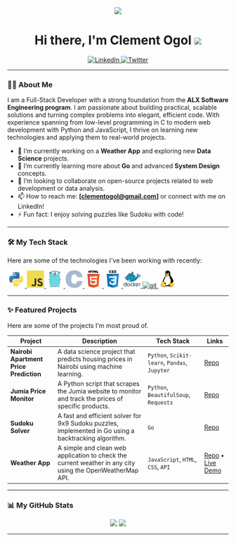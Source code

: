 <!-- 
Hello! You've found the code for my GitHub profile.
Feel free to use this as inspiration for your own.
-->

<!-- Header Section -->
<div id="header" align="center">
  <img src="https://media.giphy.com/media/M9gbBd9nbDrOTu1Mqx/giphy.gif" width="100"/>
  <h1>
    Hi there, I'm Clement Ogol
    <img src="https://emojis.slackmojis.com/emojis/images/1531849430/4246/blob-waving.gif?1531849430" width="30"/>
  </h1>
  <div align="center">
    <a href="https://www.linkedin.com/in/clementogol/" target="_blank">
      <img src="https://img.shields.io/badge/LinkedIn-0077B5?style=for-the-badge&logo=linkedin&logoColor=white" alt="LinkedIn"/>
    </a>
    <a href="https://twitter.com/clem_zenith" target="_blank">
      <img src="https://img.shields.io/badge/Twitter-1DA1F2?style=for-the-badge&logo=twitter&logoColor=white" alt="Twitter"/>
    </a>
  </div>
</div>

---

### 👨‍💻 About Me

I am a Full-Stack Developer with a strong foundation from the **ALX Software Engineering program**. I am passionate about building practical, scalable solutions and turning complex problems into elegant, efficient code. With experience spanning from low-level programming in C to modern web development with Python and JavaScript, I thrive on learning new technologies and applying them to real-world projects.

- 🔭 I’m currently working on a **Weather App** and exploring new **Data Science** projects.
- 🌱 I’m currently learning more about **Go** and advanced **System Design** concepts.
- 👯 I’m looking to collaborate on open-source projects related to web development or data analysis.
- 📫 How to reach me: **[clementogol@gmail.com]** or connect with me on LinkedIn!
- ⚡ Fun fact: I enjoy solving puzzles like Sudoku with code!

---

### 🛠️ My Tech Stack

Here are some of the technologies I've been working with recently:

<p align="left">
  <a href="https://www.python.org" target="_blank" rel="noreferrer"> <img src="https://raw.githubusercontent.com/devicons/devicon/master/icons/python/python-original.svg" alt="python" width="40" height="40"/> </a>
  <a href="https://developer.mozilla.org/en-US/docs/Web/JavaScript" target="_blank" rel="noreferrer"> <img src="https://raw.githubusercontent.com/devicons/devicon/master/icons/javascript/javascript-original.svg" alt="javascript" width="40" height="40"/> </a>
  <a href="https://golang.org" target="_blank" rel="noreferrer"> <img src="https://raw.githubusercontent.com/devicons/devicon/master/icons/go/go-original.svg" alt="go" width="40" height="40"/> </a>
  <a href="https://www.cprogramming.com/" target="_blank" rel="noreferrer"> <img src="https://raw.githubusercontent.com/devicons/devicon/master/icons/c/c-original.svg" alt="c" width="40" height="40"/> </a>
  <a href="https://www.w3.org/html/" target="_blank" rel="noreferrer"> <img src="https://raw.githubusercontent.com/devicons/devicon/master/icons/html5/html5-original-wordmark.svg" alt="html5" width="40" height="40"/> </a>
  <a href="https://www.w3schools.com/css/" target="_blank" rel="noreferrer"> <img src="https://raw.githubusercontent.com/devicons/devicon/master/icons/css3/css3-original-wordmark.svg" alt="css3" width="40" height="40"/> </a>
  <a href="https://www.docker.com/" target="_blank" rel="noreferrer"> <img src="https://raw.githubusercontent.com/devicons/devicon/master/icons/docker/docker-original-wordmark.svg" alt="docker" width="40" height="40"/> </a>
  <a href="https://git-scm.com/" target="_blank" rel="noreferrer"> <img src="https://www.vectorlogo.zone/logos/git-scm/git-scm-icon.svg" alt="git" width="40" height="40"/> </a>
  <a href="https://www.linux.org/" target="_blank" rel="noreferrer"> <img src="https://raw.githubusercontent.com/devicons/devicon/master/icons/linux/linux-original.svg" alt="linux" width="40" height="40"/> </a>
</p>

---

### ✨ Featured Projects

Here are some of the projects I'm most proud of.

| Project                                     | Description                                                                                             | Tech Stack                                         | Links                                                                                                                                                                                                                                                                   |
| ------------------------------------------- | ------------------------------------------------------------------------------------------------------- | -------------------------------------------------- | ----------------------------------------------------------------------------------------------------------------------------------------------------------------------------------------------------------------------------------------------------------------------- |
| **Nairobi Apartment Price Prediction**      | A data science project that predicts housing prices in Nairobi using machine learning.                  | `Python`, `Scikit-learn`, `Pandas`, `Jupyter`      | <a href="https://github.com/Clem-Tee/nairobi_apartment_prediction" target="_blank">Repo</a>                                                                                                                                                                            |
| **Jumia Price Monitor**                     | A Python script that scrapes the Jumia website to monitor and track the prices of specific products.      | `Python`, `BeautifulSoup`, `Requests`              | <a href="https://github.com/Clem-Tee/jumia-price-monitor" target="_blank">Repo</a>                                                                                                                                                                                      |
| **Sudoku Solver**                           | A fast and efficient solver for 9x9 Sudoku puzzles, implemented in Go using a backtracking algorithm.     | `Go`                                               | <a href="https://github.com/Clem-Tee/sudoku" target="_blank">Repo</a>                                                                                                                                                                                                    |
| **Weather App**                             | A simple and clean web application to check the current weather in any city using the OpenWeatherMap API. | `JavaScript`, `HTML`, `CSS`, `API`                 | <a href="https://github.com/Clem-Tee/weather-app" target="_blank">Repo</a> • <a href="[LINK-TO-YOUR-DEPLOYED-WEATHER-APP]" target="_blank">Live Demo</a>                                                                                                                      |

---

### 📊 My GitHub Stats

<p align="center">
  <img height="180em" src="https://github-readme-stats.vercel.app/api?username=Clem-Tee&show_icons=true&theme=dracula&include_all_commits=true&count_private=true"/>
  <img height="180em" src="https://github-readme-stats.vercel.app/api/top-langs/?username=Clem-Tee&layout=compact&langs_count=8&theme=dracula"/>
</p>

---

<!--
**NOTE:**
- Please update the links to your portfolio, LinkedIn, and Twitter.
- Add your email address in the 'About Me' section.
- If you have deployed your weather app (e.g., on GitHub Pages, Netlify, Vercel), add the 'Live Demo' link.
-->

